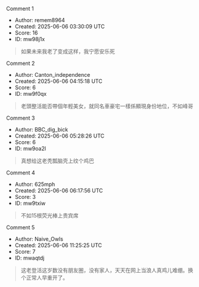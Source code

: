 Comment 1

- Author: remem8964
- Created: 2025-06-06 03:30:09 UTC
- Score: 16
- ID: mw98j1x

> 如果未来我老了变成这样，我宁愿安乐死

Comment 2

- Author: Canton_independence
- Created: 2025-06-06 04:15:18 UTC
- Score: 6
- ID: mw9f0qx

> 老頭整活能否帶個年輕美女，就同名車豪宅一樣係顯現身份地位，不如峰哥

Comment 3

- Author: BBC_dig_bick
- Created: 2025-06-06 05:28:26 UTC
- Score: 6
- ID: mw9oa2l

> 真想给这老秃瓢脑壳上纹个鸡巴

Comment 4

- Author: 625mph
- Created: 2025-06-06 06:17:56 UTC
- Score: 3
- ID: mw9txiw

> 不如15根荧光棒上贵宾席

Comment 5

- Author: Naive_Owls
- Created: 2025-06-06 11:25:25 UTC
- Score: 7
- ID: mwaqtdj

> 这老登活这岁数没有朋友圈，没有家人，天天在网上当浪人真鸡儿难绷。换个正常人早重开了。
